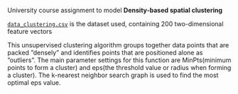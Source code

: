 University course assignment to model  **Density-based spatial clustering**

[`data_clustering.csv`](data_clustering.csv) is the dataset used, containing 200 two-dimensional feature vectors

This unsupervised clustering algorithm groups together data points that are packed ”densely” and identifies points that are positioned alone as ”outliers”. The main parameter settings for this function are MinPts(minimum points to form a cluster) and eps(the threshold value or radius when forming a cluster). The k-nearest neighbor search graph is used to find the most optimal eps value.
